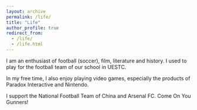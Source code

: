 ```yaml
---
layout: archive
permalink: /life/
title: "Life"
author_profile: true
redirect_from: 
  - /life/
  - /life.html
---
```


I am an enthusiast of football (soccer), film, literature and history. I used to play for the football team of our school in UESTC.

In my free time, I also enjoy playing video games, especially the products of Paradox Interactive and Nintendo.

I support the National Football Team of China and Arsenal FC. Come On You Gunners!





